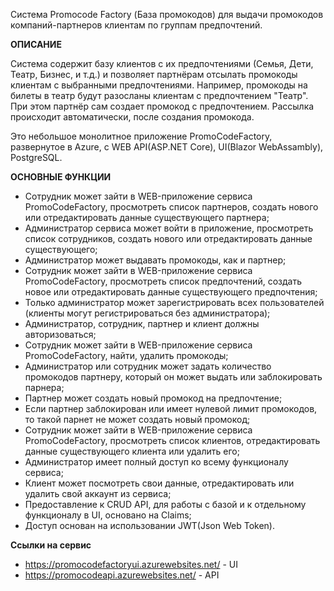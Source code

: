 Cистема Promocode Factory (База промокодов) для выдачи промокодов компаний-партнеров клиентам по группам предпочтений.

**ОПИСАНИЕ**

Система содержит базу клиентов с их предпочтениями (Семья, Дети, Театр, Бизнес, и т.д.) и позволяет партнёрам отсылать промокоды клиентам с выбранными предпочтениями.
Например, промокоды на билеты в театр будут разосланы клиентам с предпочтением "Театр".
При этом партнёр сам создает промокод с предпочтением. Рассылка происходит автоматически, после создания промокода.

Это небольшое монолитное приложение PromoCodeFactory, развернутое в Azure, c WEB API(ASP.NET Core), UI(Blazor WebAssambly), PostgreSQL.

**ОСНОВНЫЕ ФУНКЦИИ**

- Сотрудник может зайти в WEB-приложение сервиса PromoCodeFactory, просмотреть список партнеров, создать нового или отредактировать данные существующего партнера;
- Администратор сервиса может войти в приложение, просмотреть список сотрудников, создать нового или отредактировать данные существующего;
- Администратор может выдавать промокоды, как и партнер;
- Сотрудник может зайти в WEB-приложение сервиса PromoCodeFactory,  просмотреть список предпочтений, создать новое или отредактировать данные существующего предпочтения;
- Только администратор может зарегистрировать всех пользователей (клиенты могут регистрироваться без администратора);
- Администратор, сотрудник, партнер и клиент должны авторизоваться;
- Сотрудник может зайти в WEB-приложение сервиса PromoCodeFactory,  найти,  удалить  промокоды;
- Администратор или сотрудник  может задать количество промокодов партнеру, который он может выдать или заблокировать парнера;
- Партнер может создать новый промокод на предпочтение;
- Если партнер заблокирован или имеет нулевой лимит промокодов, то такой парнет не может создать новый промокод; 
- Сотрудник может зайти в WEB-приложение сервиса PromoCodeFactory, просмотреть список клиентов, отредактировать данные существующего клиента или удалить его;
- Администратор имеет полный доступ ко всему функционалу сервиса;
- Клиент может посмотреть свои данные, отредактировать или удалить свой аккаунт из сервиса;
- Предоставление к CRUD API, для работы с базой и к отдельному функционалу в UI, основано на Claims;
- Доступ основан на использовании JWT(Json Web Token).

**Ссылки на сервис**
- https://promocodefactoryui.azurewebsites.net/ - UI
- https://promocodeapi.azurewebsites.net/ - API 
